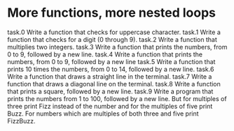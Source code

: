 # More functions, more nested loops
task.0
Write a function that checks for uppercase character.
task.1
Write a function that checks for a digit (0 through 9).
task.2
Write a function that multiplies two integers.
task.3
Write a function that prints the numbers, from 0 to 9, followed by a new line.
task.4
Write a function that prints the numbers, from 0 to 9, followed by a new line
task.5
Write a function that prints 10 times the numbers, from 0 to 14, followed by a new line.
task.6
Write a function that draws a straight line in the terminal.
task.7
Write a function that draws a diagonal line on the terminal.
task.8
Write a function that prints a square, followed by a new line.
task.9
Write a program that prints the numbers from 1 to 100, followed by a new line. But for multiples of three print Fizz instead of the number and for the multiples of five print Buzz. For numbers which are multiples of both three and five print FizzBuzz.
